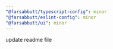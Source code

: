 ```yaml
---
"@farsabbutt/typescript-config": minor
"@farsabbutt/eslint-config": minor
"@farsabbutt/ui": minor
---
```


update readme file
